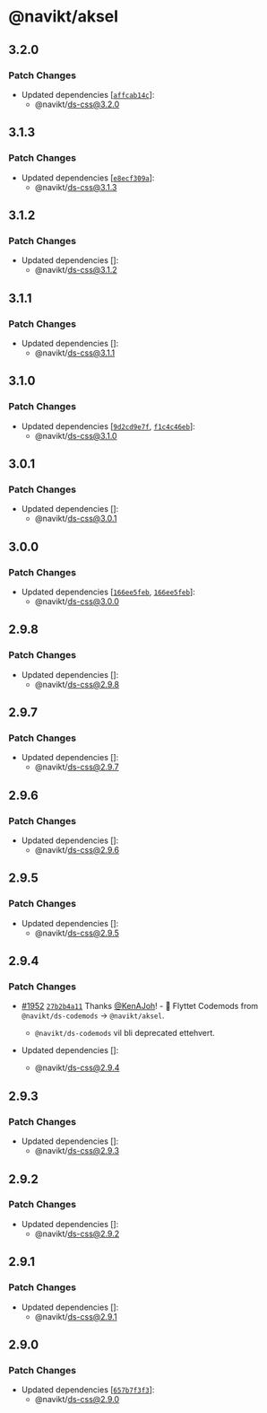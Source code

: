 # @navikt/aksel

## 3.2.0

### Patch Changes

- Updated dependencies [[`affcab14c`](https://github.com/navikt/aksel/commit/affcab14c3d536929dfa64a36f5b43f9d0e8c3b7)]:
  - @navikt/ds-css@3.2.0

## 3.1.3

### Patch Changes

- Updated dependencies [[`e8ecf309a`](https://github.com/navikt/aksel/commit/e8ecf309a910e47fd3cea6c54cd993ab1196910f)]:
  - @navikt/ds-css@3.1.3

## 3.1.2

### Patch Changes

- Updated dependencies []:
  - @navikt/ds-css@3.1.2

## 3.1.1

### Patch Changes

- Updated dependencies []:
  - @navikt/ds-css@3.1.1

## 3.1.0

### Patch Changes

- Updated dependencies [[`9d2cd9e7f`](https://github.com/navikt/aksel/commit/9d2cd9e7fffb3cf6310c88229ee39ea85db19bca), [`f1c4c46eb`](https://github.com/navikt/aksel/commit/f1c4c46ebb0522561483f18e3b86b190cf9cc372)]:
  - @navikt/ds-css@3.1.0

## 3.0.1

### Patch Changes

- Updated dependencies []:
  - @navikt/ds-css@3.0.1

## 3.0.0

### Patch Changes

- Updated dependencies [[`166ee5feb`](https://github.com/navikt/aksel/commit/166ee5feb3c987c4e633eb449812116bfd865d3f), [`166ee5feb`](https://github.com/navikt/aksel/commit/166ee5feb3c987c4e633eb449812116bfd865d3f)]:
  - @navikt/ds-css@3.0.0

## 2.9.8

### Patch Changes

- Updated dependencies []:
  - @navikt/ds-css@2.9.8

## 2.9.7

### Patch Changes

- Updated dependencies []:
  - @navikt/ds-css@2.9.7

## 2.9.6

### Patch Changes

- Updated dependencies []:
  - @navikt/ds-css@2.9.6

## 2.9.5

### Patch Changes

- Updated dependencies []:
  - @navikt/ds-css@2.9.5

## 2.9.4

### Patch Changes

- [#1952](https://github.com/navikt/aksel/pull/1952) [`27b2b4a11`](https://github.com/navikt/aksel/commit/27b2b4a11caf5ca05c96c686c453653d8a900e5f) Thanks [@KenAJoh](https://github.com/KenAJoh)! - :truck: Flyttet Codemods from `@navikt/ds-codemods` -> `@navikt/aksel`.

  - `@navikt/ds-codemods` vil bli deprecated ettehvert.

- Updated dependencies []:
  - @navikt/ds-css@2.9.4

## 2.9.3

### Patch Changes

- Updated dependencies []:
  - @navikt/ds-css@2.9.3

## 2.9.2

### Patch Changes

- Updated dependencies []:
  - @navikt/ds-css@2.9.2

## 2.9.1

### Patch Changes

- Updated dependencies []:
  - @navikt/ds-css@2.9.1

## 2.9.0

### Patch Changes

- Updated dependencies [[`657b7f3f3`](https://github.com/navikt/aksel/commit/657b7f3f3e62c5ce3173e6c95a29fcd237ce7343)]:
  - @navikt/ds-css@2.9.0
